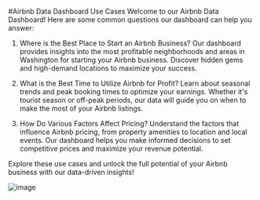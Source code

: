 #Airbnb Data Dashboard Use Cases
Welcome to our Airbnb Data Dashboard! Here are some common questions our dashboard can help you answer:

1. Where is the Best Place to Start an Airbnb Business?
Our dashboard provides insights into the most profitable neighborhoods and areas in Washington for starting your Airbnb business. Discover hidden gems and high-demand locations to maximize your success.

2. What is the Best Time to Utilize Airbnb for Profit?
Learn about seasonal trends and peak booking times to optimize your earnings. Whether it's tourist season or off-peak periods, our data will guide you on when to make the most of your Airbnb listings.

3. How Do Various Factors Affect Pricing?
Understand the factors that influence Airbnb pricing, from property amenities to location and local events. Our dashboard helps you make informed decisions to set competitive prices and maximize your revenue potential.

Explore these use cases and unlock the full potential of your Airbnb business with our data-driven insights!

![image](https://github.com/Omar7220/Airbnb-data-Visualization-using-Tableau/assets/91997061/e8d12ebb-b21b-42e1-984f-d8f670dc2929)
